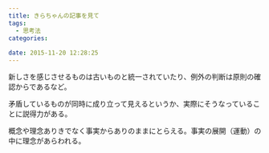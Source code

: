 ```yaml
---
title: きらちゃんの記事を見て
tags:
  - 思考法
categories:
   
date: 2015-11-20 12:28:25
---
```


新しさを感じさせるものは古いものと統一されていたり、例外の判断は原則の確認からであるなど。

矛盾しているものが同時に成り立って見えるというか、実際にそうなっていることに説得力がある。

概念や理念ありきでなく事実からありのままにとらえる。事実の展開（運動）の中に理念があらわれる。